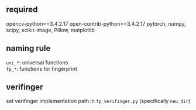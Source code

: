 ## required
opencv-python==3.4.2.17
open-contrib-python==3.4.2.17
pytorch, numpy, scipy, scikit-image, Pillow, matplotlib

## naming rule
`uni_*`: universal functions  
`fp_*`: functions for fingerprint

## verifinger
set verifinger implementation path in `fp_verifinger.py` (specifically `neu_dir`)
